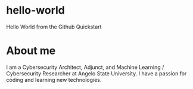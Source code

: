 # hello-world
Hello World from the Github Quickstart

# About me
I am a Cybersecurity Architect, Adjunct, and Machine Learning / Cybersecurity Researcher at Angelo State University. I have a passion for coding and learning new technologies.
